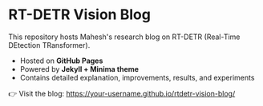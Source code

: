 # RT-DETR Vision Blog

This repository hosts Mahesh's research blog on RT-DETR (Real-Time DEtection TRansformer).

- Hosted on **GitHub Pages**
- Powered by **Jekyll + Minima theme**
- Contains detailed explanation, improvements, results, and experiments

👉 Visit the blog: https://your-username.github.io/rtdetr-vision-blog/
